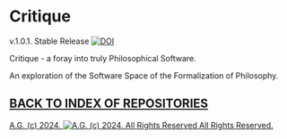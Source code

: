 # Critique
v.1.0.1. Stable Release [![DOI](https://zenodo.org/badge/43617359.svg)](https://zenodo.org/doi/10.5281/zenodo.10361726)

Critique - a foray into truly Philosophical Software.

An exploration of the Software Space of the Formalization of Philosophy.

## [BACK TO INDEX OF REPOSITORIES](https://github.com/antiface/Index)

[A.G. (c) 2024. ![A.G. (c) 2024. All Rights Reserved](https://historiotheque.files.wordpress.com/2016/11/ag_signature_official_2015_50px_cropped.jpg) All Rights Reserved.](http://alexgagnon.com)
